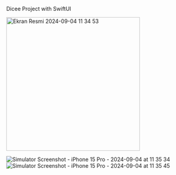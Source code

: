 Dicee Project with SwiftUI

<img width="353" alt="Ekran Resmi 2024-09-04 11 34 53" src="https://github.com/user-attachments/assets/1047934a-6ed6-47bd-b556-9a1ab19cf048">

![Simulator Screenshot - iPhone 15 Pro - 2024-09-04 at 11 35 34](https://github.com/user-attachments/assets/065f8210-58c1-46a9-99b2-a2076aa55ddd)
![Simulator Screenshot - iPhone 15 Pro - 2024-09-04 at 11 35 45](https://github.com/user-attachments/assets/1d2de735-32d4-4de5-845c-7c39bd54902c)
